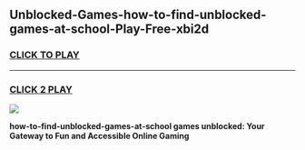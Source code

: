 
## Unblocked-Games-how-to-find-unblocked-games-at-school-Play-Free-xbi2d
<h3>
<a href="https://premium76.site?title=how-to-find-unblocked-games-at-school&ref=18A">CLICK TO PLAY</a></h3>
<hr>

<h3>
<a href="https://premium76.site?title=how-to-find-unblocked-games-at-school&ref=18A">CLICK 2 PLAY</a>
  
</h3>

<a href="https://premium76.site?title=how-to-find-unblocked-games-at-school&ref=18A"><img src="https://clearcache.store/games.png"></a>


**how-to-find-unblocked-games-at-school games unblocked: Your Gateway to Fun and Accessible Online Gaming**
